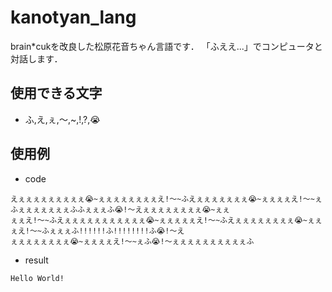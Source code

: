# kanotyan_lang
brain*cukを改良した松原花音ちゃん言語です．
「ふええ...」でコンピュータと対話します．

## 使用できる文字
- ふ,え,ぇ,〜,~,!,?,😭

## 使用例
- code
```
えぇぇぇぇぇぇぇぇぇ😭~ぇぇぇぇぇぇぇぇえ!〜~ふえぇぇぇぇぇぇぇ😭~ぇぇぇぇえ!〜~ぇふぇぇぇぇぇぇぇふふぇぇぇふ😭!〜えぇぇぇぇぇぇぇぇ😭~ぇぇ
ぇぇえ!〜~ふえぇぇぇぇぇぇぇぇぇぇぇ😭~ぇぇぇぇぇえ!〜~ふえぇぇぇぇぇぇぇぇ😭~ぇぇぇえ!〜~ふぇぇぇふ!!!!!!ふ!!!!!!!!ふ😭!〜え
ぇぇぇぇぇぇぇぇ😭~ぇぇぇぇえ!〜~ぇふ😭!〜ぇぇぇぇぇぇぇぇぇぇふ
```
- result
```
Hello World! 
```
